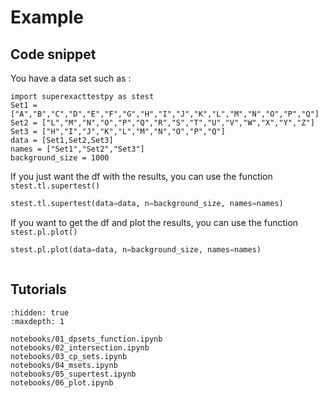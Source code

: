 # Example

## Code snippet

You have a data set such as :

```
import superexacttestpy as stest
Set1 = ["A","B","C","D","E","F","G","H","I","J","K","L","M","N","O","P","Q"]
Set2 = ["L","M","N","O","P","Q","R","S","T","U","V","W","X","Y","Z"]
Set3 = ["H","I","J","K","L","M","N","O","P","Q"]
data = [Set1,Set2,Set3]
names = ["Set1","Set2","Set3"]
background_size = 1000
```

If you just want the df with the results, you can use the function `stest.tl.supertest()`

```python
stest.tl.supertest(data=data, n=background_size, names=names)
```

If you want to get the df and plot the results, you can use the function `stest.pl.plot()`

```python
stest.pl.plot(data=data, n=background_size, names=names)
```

```{image} _static/output_example/supertest.png

```

## Tutorials

```{toctree}
:hidden: true
:maxdepth: 1

notebooks/01_dpsets_function.ipynb
notebooks/02_intersection.ipynb
notebooks/03_cp_sets.ipynb
notebooks/04_msets.ipynb
notebooks/05_supertest.ipynb
notebooks/06_plot.ipynb
```
